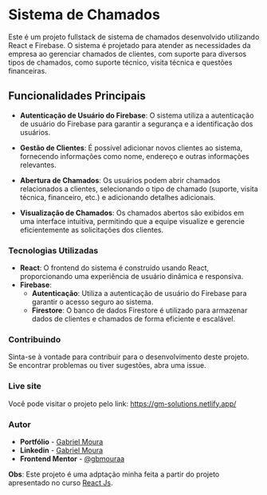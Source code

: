 
# Sistema de Chamados

Este é um projeto fullstack de sistema de chamados desenvolvido utilizando React e Firebase. O sistema é projetado para atender as necessidades da empresa ao gerenciar chamados de clientes, com suporte para diversos tipos de chamados, como suporte técnico, visita técnica e questões financeiras.

## Funcionalidades Principais
- **Autenticação de Usuário do Firebase**:
O sistema utiliza a autenticação de usuário do Firebase para garantir a segurança e a identificação dos usuários.

- **Gestão de Clientes**:
É possível adicionar novos clientes ao sistema, fornecendo informações como nome, endereço e outras informações relevantes.

- **Abertura de Chamados**:
Os usuários podem abrir chamados relacionados a clientes, selecionando o tipo de chamado (suporte, visita técnica, financeiro, etc.) e adicionando detalhes adicionais.

- **Visualização de Chamados**:
Os chamados abertos são exibidos em uma interface intuitiva, permitindo que a equipe visualize e gerencie eficientemente as solicitações dos clientes.

### Tecnologias Utilizadas
- **React**: O frontend do sistema é construído usando React, proporcionando uma experiência de usuário dinâmica e responsiva.
- **Firebase**:
  - **Autenticação**: Utiliza a autenticação de usuário do Firebase para garantir o acesso seguro ao sistema.
  - **Firestore**: O banco de dados Firestore é utilizado para armazenar dados de clientes e chamados de forma eficiente e escalável.

 ### Contribuindo
 Sinta-se à vontade para contribuir para o desenvolvimento deste projeto. Se encontrar problemas ou tiver sugestões, abra uma issue.

 ### Live site
Você pode visitar o projeto pelo link: https://gm-solutions.netlify.app/

### Autor

- **Portfólio** - [Gabriel Moura](https://gmouradev.netlify.app/)
- **Linkedin** - [Gabriel Moura](https://www.linkedin.com/in/gabriel-moura-b63382161/)
- **Frontend Mentor** - [@gbmouraa](https://www.frontendmentor.io/profile/gbmouraa)

**Obs**: Este projeto é uma adptação minha feita a partir do projeto apresentado no curso [React Js](https://www.udemy.com/course/curso-reactjs/).
